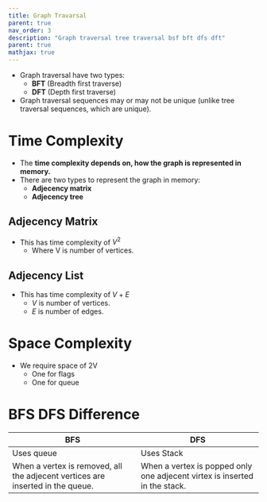 ```yaml
---
title: Graph Travarsal
parent: true
nav_order: 3
description: "Graph traversal tree traversal bsf bft dfs dft"
parent: true
mathjax: true
---
```


-  Graph traversal have two types:
    - **BFT** (Breadth first traverse)
    - **DFT** (Depth first traverse)
- Graph traversal sequences may or may not be unique (unlike tree traversal sequences, which are unique).

# Time Complexity

- The **time complexity depends on, how the graph is represented in memory.**
- There are two types to represent the graph in memory:
    - **Adjecency matrix**
    - **Adjecency tree**

## Adjecency Matrix

- This has time complexity of $V^2$
    - Where V is number of vertices.

## Adjecency List

- This has time complexity of $V + E$
    - $V$ is number of vertices.
    - $E$ is number of edges.


# Space Complexity

- We require space of 2V
    - One for flags
    - One for queue

# BFS DFS Difference

|BFS|DFS|
|-|-|
|Uses queue|Uses Stack|
|When a vertex is removed, all the adjecent vertices are inserted in the queue.|When a vertex is popped only one adjecent virtex is inserted in the stack.|
